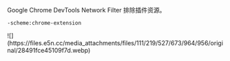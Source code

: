 <p>Google Chrome DevTools Network Filter 排除插件资源。</p><pre><code>-scheme:chrome-extension<br></code></pre>
![](https://files.e5n.cc/media_attachments/files/111/219/527/673/964/956/original/28491fce45109f7d.webp)